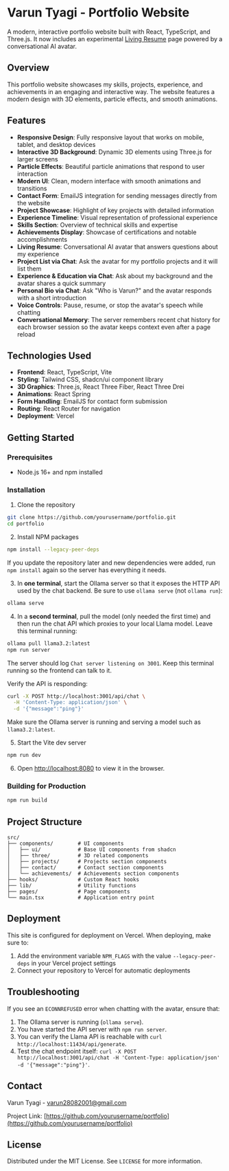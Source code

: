 
# Varun Tyagi - Portfolio Website

A modern, interactive portfolio website built with React, TypeScript, and Three.js.
It now includes an experimental [Living Resume](docs/LivingResume.md) page powered by a conversational AI avatar.

## Overview

This portfolio website showcases my skills, projects, experience, and achievements in an engaging and interactive way. The website features a modern design with 3D elements, particle effects, and smooth animations.

## Features

- **Responsive Design**: Fully responsive layout that works on mobile, tablet, and desktop devices
- **Interactive 3D Background**: Dynamic 3D elements using Three.js for larger screens
- **Particle Effects**: Beautiful particle animations that respond to user interaction
- **Modern UI**: Clean, modern interface with smooth animations and transitions
- **Contact Form**: EmailJS integration for sending messages directly from the website
- **Project Showcase**: Highlight of key projects with detailed information
- **Experience Timeline**: Visual representation of professional experience
- **Skills Section**: Overview of technical skills and expertise
- **Achievements Display**: Showcase of certifications and notable accomplishments
- **Living Resume**: Conversational AI avatar that answers questions about my experience
- **Project List via Chat**: Ask the avatar for my portfolio projects and it will list them
- **Experience & Education via Chat**: Ask about my background and the avatar shares a quick summary
- **Personal Bio via Chat**: Ask "Who is Varun?" and the avatar responds with a short introduction
- **Voice Controls**: Pause, resume, or stop the avatar's speech while chatting
- **Conversational Memory**: The server remembers recent chat history for each browser session so the avatar keeps context even after a page reload

## Technologies Used

- **Frontend**: React, TypeScript, Vite
- **Styling**: Tailwind CSS, shadcn/ui component library
- **3D Graphics**: Three.js, React Three Fiber, React Three Drei
- **Animations**: React Spring
- **Form Handling**: EmailJS for contact form submission
- **Routing**: React Router for navigation
- **Deployment**: Vercel

## Getting Started

### Prerequisites

- Node.js 16+ and npm installed

### Installation

1. Clone the repository
```sh
git clone https://github.com/yourusername/portfolio.git
cd portfolio
```

2. Install NPM packages
```sh
npm install --legacy-peer-deps
```
   If you update the repository later and new dependencies were added,
   run `npm install` again so the server has everything it needs.

3. In **one terminal**, start the Ollama server so that it exposes the HTTP API used by the chat backend. Be sure to use `ollama serve` (not `ollama run`):
```sh
ollama serve
```

4. In a **second terminal**, pull the model (only needed the first time) and then run the chat API which proxies to your local Llama model. Leave this terminal running:
```sh
ollama pull llama3.2:latest
npm run server
```

   The server should log `Chat server listening on 3001`. Keep this terminal running so the frontend can talk to it.

   Verify the API is responding:
   ```sh
   curl -X POST http://localhost:3001/api/chat \
     -H 'Content-Type: application/json' \
     -d '{"message":"ping"}'
   ```
Make sure the Ollama server is running and serving a model such as `llama3.2:latest`.

5. Start the Vite dev server
```sh
npm run dev
```

6. Open [http://localhost:8080](http://localhost:8080) to view it in the browser.

### Building for Production

```sh
npm run build
```

## Project Structure

```
src/
├── components/        # UI components
│   ├── ui/            # Base UI components from shadcn
│   ├── three/         # 3D related components
│   ├── projects/      # Projects section components
│   ├── contact/       # Contact section components
│   └── achievements/  # Achievements section components
├── hooks/             # Custom React hooks
├── lib/               # Utility functions
├── pages/             # Page components
└── main.tsx           # Application entry point
```

## Deployment

This site is configured for deployment on Vercel. When deploying, make sure to:

1. Add the environment variable `NPM_FLAGS` with the value `--legacy-peer-deps` in your Vercel project settings
2. Connect your repository to Vercel for automatic deployments

## Troubleshooting

If you see an `ECONNREFUSED` error when chatting with the avatar, ensure that:

1. The Ollama server is running (`ollama serve`).
2. You have started the API server with `npm run server`.
3. You can verify the Llama API is reachable with `curl http://localhost:11434/api/generate`.
4. Test the chat endpoint itself: `curl -X POST http://localhost:3001/api/chat -H 'Content-Type: application/json' -d '{"message":"ping"}'`.

## Contact

Varun Tyagi - [varun28082001@gmail.com](mailto:varun28082001@gmail.com)

Project Link: [https://github.com/yourusername/portfolio](https://github.com/yourusername/portfolio)

## License

Distributed under the MIT License. See `LICENSE` for more information.
